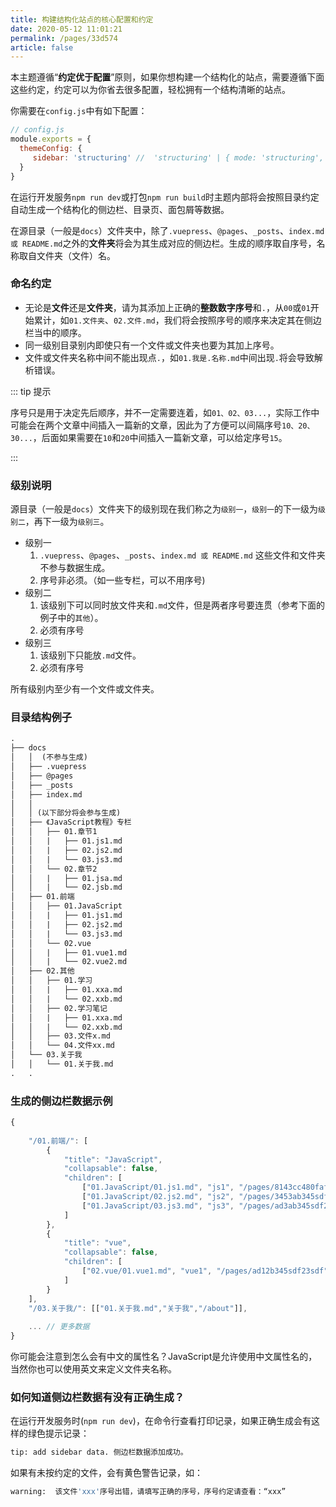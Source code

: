 ```yaml
---
title: 构建结构化站点的核心配置和约定
date: 2020-05-12 11:01:21
permalink: /pages/33d574
article: false
---
```


本主题遵循“**约定优于配置**”原则，如果你想构建一个结构化的站点，需要遵循下面这些约定，约定可以为你省去很多配置，轻松拥有一个结构清晰的站点。



你需要在`config.js`中有如下配置：

```js
// config.js
module.exports = {
  themeConfig: {
     sidebar: 'structuring' //  'structuring' | { mode: 'structuring', collapsable: Boolean} | 'auto' | 自定义 
  }
}
```
在运行开发服务`npm run dev`或打包`npm run build`时主题内部将会按照目录约定自动生成一个结构化的侧边栏、目录页、面包屑等数据。

在源目录（一般是`docs`）文件夹中，除了`.vuepress`、`@pages`、`_posts`、``index.md 或 README.md``之外的**文件夹**将会为其生成对应的侧边栏。生成的顺序取自序号，名称取自文件夹（文件）名。

### 命名约定

* 无论是**文件**还是**文件夹**，请为其添加上正确的**整数数字序号**和`.`，从`00`或`01`开始累计，如`01.文件夹`、`02.文件.md`，我们将会按照序号的顺序来决定其在侧边栏当中的顺序。
* 同一级别目录别内即使只有一个文件或文件夹也要为其加上序号。
* 文件或文件夹名称中间不能出现点`.`，如`01.我是.名称.md`中间出现`.`将会导致解析错误。

::: tip 提示

序号只是用于决定先后顺序，并不一定需要连着，如`01、02、03...`，实际工作中可能会在两个文章中间插入一篇新的文章，因此为了方便可以间隔序号`10、20、30...`，后面如果需要在`10`和`20`中间插入一篇新文章，可以给定序号`15`。

:::

### 级别说明

源目录（一般是`docs`）文件夹下的级别现在我们称之为`级别一`，`级别一`的下一级为`级别二`，再下一级为`级别三`。

* 级别一
  1. `.vuepress`、`@pages`、`_posts`、`index.md 或 README.md` 这些文件和文件夹不参与数据生成。
  2. 序号非必须。（如一些专栏，可以不用序号)
* 级别二
  1. 该级别下可以同时放文件夹和`.md`文件，但是两者序号要连贯（参考下面的例子中的`其他`）。
  2. 必须有序号
* 级别三
  1. 该级别下只能放`.md`文件。
  2. 必须有序号

所有级别内至少有一个文件或文件夹。

### 目录结构例子

```html
.
├── docs
│   │  (不参与生成)
│   ├── .vuepress
│   ├── @pages
│   ├── _posts
│   ├── index.md
│   │
│   │ (以下部分将会参与生成)
│   ├── 《JavaScript教程》专栏
│   │   ├── 01.章节1
│   │   |   ├── 01.js1.md
│   │   |   ├── 02.js2.md
│   │   |   └── 03.js3.md
│   │   └── 02.章节2
│   │   |   ├── 01.jsa.md
│   │   |   └── 02.jsb.md
│   ├── 01.前端
│   │   ├── 01.JavaScript
│   │   |   ├── 01.js1.md
│   │   |   ├── 02.js2.md
│   │   |   └── 03.js3.md
│   │   └── 02.vue
│   │   |   ├── 01.vue1.md
│   │   |   └── 02.vue2.md
│   ├── 02.其他 
│   │   ├── 01.学习
│   │   |   ├── 01.xxa.md
│   │   |   └── 02.xxb.md
│   │   ├── 02.学习笔记
│   │   |   ├── 01.xxa.md
│   │   |   └── 02.xxb.md
│   │   ├── 03.文件x.md
│   │   └── 04.文件xx.md
│   └── 03.关于我
│   │   └── 01.关于我.md
.   .   
```



### 生成的侧边栏数据示例
```js
{
    
    "/01.前端/": [
        {
            "title": "JavaScript",
            "collapsable": false,
            "children": [
                ["01.JavaScript/01.js1.md", "js1", "/pages/8143cc480faf9a11"], 
                ["01.JavaScript/02.js2.md", "js2", "/pages/3453ab345sdf2345"], 
                ["01.JavaScript/03.js3.md", "js3", "/pages/ad3ab345sdf23sdf"], 
            ]
        }, 
        {
            "title": "vue",
            "collapsable": false,
            "children": [
                ["02.vue/01.vue1.md", "vue1", "/pages/ad12b345sdf23sdf"],								["02.vue/02.vue2.md", "vue2", "/pages/cd12b345sdf23s23"],
            ]
        }
    ],
	"/03.关于我/": [["01.关于我.md","关于我","/about"]],
    
    ... // 更多数据
}
```

你可能会注意到怎么会有中文的属性名？JavaScript是允许使用中文属性名的，当然你也可以使用英文来定义文件夹名称。

### 如何知道侧边栏数据有没有正确生成？
在运行开发服务时(`npm run dev`)，在命令行查看打印记录，如果正确生成会有这样的绿色提示记录：
```bash
tip: add sidebar data. 侧边栏数据添加成功。
```
如果有未按约定的文件，会有黄色警告记录，如：
```bash
warning:  该文件'xxx'序号出错，请填写正确的序号，序号约定请查看：“xxx”
```



